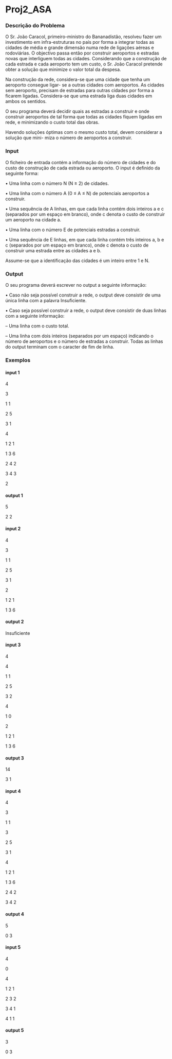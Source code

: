 # Proj2_ASA
### Descrição do Problema
O Sr. João Caracol, primeiro-ministro do Bananadistão, resolveu fazer um investimento em infra-estruturas no país por forma a integrar todas as cidades de média e grande dimensão numa rede de ligações aéreas e rodoviárias. O objectivo passa então por construir aeroportos e estradas novas que interliguem todas as cidades. Considerando que a construção de cada estrada e cada aeroporto tem um custo, o Sr. João Caracol pretende obter a solução que minimize o valor total da despesa.

Na construção da rede, considera-se que uma cidade que tenha um aeroporto consegue ligar- se a outras cidades com aeroportos. As cidades sem aeroporto, precisam de estradas para outras cidades por forma a ficarem ligadas. Considera-se que uma estrada liga duas cidades em ambos os sentidos.

O seu programa deverá decidir quais as estradas a construir e onde construir aeroportos de tal forma que todas as cidades fiquem ligadas em rede, e minimizando o custo total das obras.

Havendo soluções óptimas com o mesmo custo total, devem considerar a solução que mini- miza o número de aeroportos a construir.


### Input
O ficheiro de entrada contém a informação do número de cidades e do custo de construção de cada estrada ou aeroporto.
O input é definido da seguinte forma:
 
• Uma linha com o número N (N ≥ 2) de cidades.

• Uma linha com o número A (0 ≤ A ≤ N) de potenciais aeroportos a construir.

• Uma sequência de A linhas, em que cada linha contém dois inteiros a e c (separados por um espaço em branco), onde c denota o custo de construir um aeroporto na cidade a.

• Uma linha com o número E de potenciais estradas a construir.

• Uma sequência de E linhas, em que cada linha contém três inteiros a, b e c (separados por um espaço em branco), onde c denota o custo de construir uma estrada entre as cidades a e b.

Assume-se que a identificação das cidades é um inteiro entre 1 e N. 


### Output
O seu programa deverá escrever no output a seguinte informação:

• Caso não seja possível construir a rede, o output deve consistir de uma única linha com a
palavra Insuficiente.

• Caso seja possível construir a rede, o output deve consistir de duas linhas com a seguinte
informação:

– Uma linha com o custo total.

– Uma linha com dois inteiros (separados por um espaço) indicando o número de aeroportos e o número de estradas a construir.
Todas as linhas do output terminam com o caracter de fim de linha.



### Exemplos 
#### input 1
4

3

1 1

2 5

3 1

4

1 2 1

1 3 6

2 4 2

3 4 3

2

#### output 1
5 

2 2



#### input 2
4

3

1 1

2 5

3 1

2 

1 2 1 

1 3 6

#### output 2
Insuficiente



#### input 3
4

4

1 1 

2 5

3 2

4 

1 0 

2 

1 2 1 

1 3 6

#### output 3
14 

3 1



#### input 4
4 

3

1 1

3

2 5

3 1

4

1 2 1

1 3 6

2 4 2

3 4 2

#### output 4
5 

0 3



#### input 5
4

0

4

1 2 1

2 3 2 

3 4 1

4 1 1

#### output 5
3

0 3
